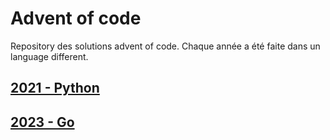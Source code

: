 # Advent of code
Repository des solutions advent of code. Chaque année a été faite dans un language different.

## [2021 - Python](2021%20-%20Python)

## [2023 - Go](2023%20-%20Go)
